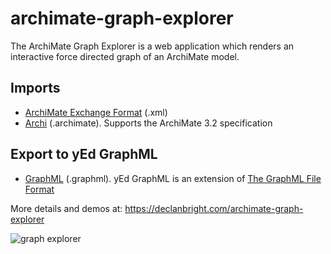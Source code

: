 # archimate-graph-explorer
The ArchiMate Graph Explorer is a web application which renders an interactive force directed graph of an ArchiMate model.

## Imports
- [ArchiMate Exchange Format](https://www.opengroup.org/open-group-archimate-model-exchange-file-format) (.xml)
- [Archi](https://www.archimatetool.com/) (.archimate).
Supports the ArchiMate 3.2 specification

## Export to yEd GraphML
- [GraphML](https://www.yworks.com/xml/schema/graphml/1.1/doc/index-all.html) (.graphml). yEd GraphML is an extension of [The GraphML File Format](http://graphml.graphdrawing.org/specification.html)

More details and demos at: https://declanbright.com/archimate-graph-explorer

![graph explorer](/img/archimate-graph-explorer-2.png)